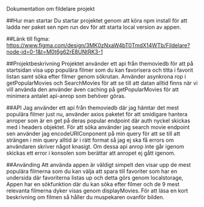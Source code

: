 Dokumentation om fildelare projekt

##Hur man startar
Du startar projektet genom att köra npm install för att ladda ner paket sen npm run dev för att starta local version av appen.

##Länk till figma:
https://www.figma.com/design/3MK0zNxaW4bT0TmdX14WTb/Fildelare?node-id=0-1&t=M0t6g62rE8UNtRK3-1

##Projektbeskrivning
Projektet använder ett api från themoviedb för att på startsidan visa upp populära filmer som du kan favorisera och titta i favorit listan samt söka efter filmer genom sökrutan. Använder asynkrona rop i getPopularMovies och SearchMovies för att se till att datan alltid finns när vi vill använda den använder även caching på getPopularMovies för att minimera antalet api-anrop som behöver göras.

##API
Jag använder ett api från themoviedb där jag hämtar det mest populära filmer just nu, använder axios paketet för att smidigare hantera anroper som är en get på deras popular endpoint där auth nyckel skickas med i headers objektet. För att söka använder jag search movie endpoint sen använder jag encodeURIConponent på min query för att se till att strängen i min query alltid är i rätt format så jag ej ska få errors om användaren skriver något knasigt. Om dessa api anrop inte går igenom skickas ett error i konsolen som berättar att anropet ej gått igenom.

##Använding
Att använda appen är väldigt simpelt den visar upp de mest populära filmerna som du kan välja att spara till favoriter som har en undersida där favoriterna listas up och detta görs genom localstorage, Appen har en sökfunktion där du kan söka efter filmer och de 9 mest relevanta filmerna dyker visas genom displayMovies. För att läsa en kort beskrivning om filmen så håller du muspekaren ovanför bilden.
